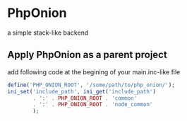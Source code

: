 PhpOnion
========

a simple stack-like backend

Apply PhpOnion as a parent project
----------------------------

add following code at the begining of your main.inc-like file

```php
define('PHP_ONION_ROOT', '/some/path/to/php_onion/');
ini_set('include_path', ini_get('include_path') 
        . ':' . PHP_ONION_ROOT . 'common'
        . ':' . PHP_ONION_ROOT . 'node_common'
        );
```
